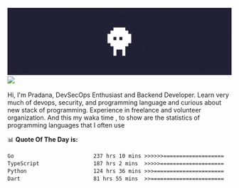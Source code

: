 ![banner](.github/banner.gif)
<img src="https://user-images.githubusercontent.com/73097560/115834477-dbab4500-a447-11eb-908a-139a6edaec5c.gif"></p>

Hi, I'm Pradana, DevSecOps Enthusiast and Backend Developer. Learn very much of devops, security, and programming language and curious about new stack of programming. Experience in freelance and volunteer organization. And this my waka time , to show are the statistics of programming languages that I often use

📊 **Quote Of The Day is:**
<!--START_SECTION:waka-->

```txt
Go                         237 hrs 10 mins >>>>>>===================   25.46 %
TypeScript                 187 hrs 2 mins  >>>>>====================   20.08 %
Python                     124 hrs 36 mins >>>======================   13.38 %
Dart                       81 hrs 55 mins  >>=======================   08.79 %
```

<!--END_SECTION:waka-->
